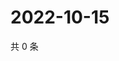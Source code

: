 # 2022-10-15

共 0 条

<!-- BEGIN WEIBO -->
<!-- 最后更新时间 Sat Oct 15 2022 00:12:35 GMT+0800 (China Standard Time) -->

<!-- END WEIBO -->
